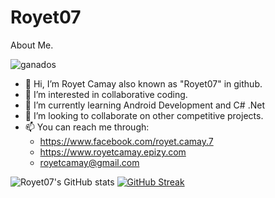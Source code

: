# Royet07
About Me.

![ganados](https://user-images.githubusercontent.com/61675140/173705903-2721b230-ed2f-4bff-bf14-b573fa39652e.png)

- 👋 Hi, I’m Royet Camay also known as "Royet07" in github.
- 👀 I’m interested in collaborative coding.
- 🌱 I’m currently learning Android Development and C# .Net
- 💞️ I’m looking to collaborate on other competitive projects.
- 📫 You can reach me through:
     - https://www.facebook.com/royet.camay.7
     - https://www.royetcamay.epizy.com
     - royetcamay@gmail.com 
<!---
camzoniac/camzoniac is a ✨ special ✨ repository because its `README.md` (this file) appears on your GitHub profile.
You can click the Preview link to take a look at your changes.
--->

<!--- [![trophy](https://github-profile-trophy.vercel.app/?username=Royet07)](https://github.com/Royet07/github-profile-trophy) -->

![Royet07's GitHub stats](https://github-readme-stats.vercel.app/api?username=Royet07&show_icons=true&theme=merko) [![GitHub Streak](https://github-readme-streak-stats.herokuapp.com/?user=Royet07)](https://git.io/streak-stats)
